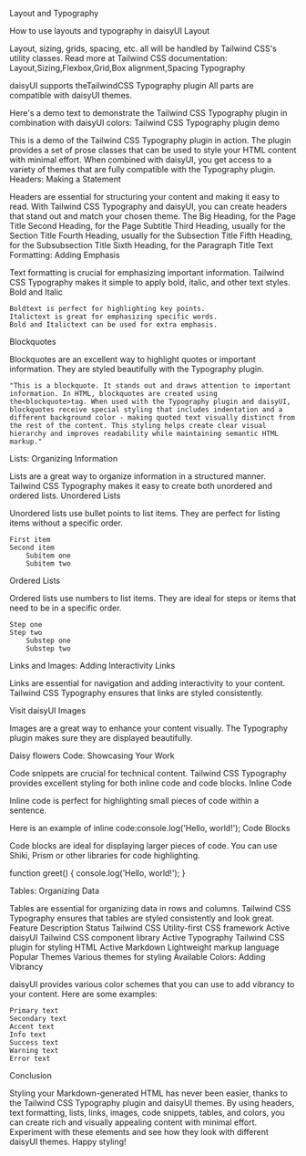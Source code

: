 Layout and Typography

How to use layouts and typography in daisyUI
Layout

Layout, sizing, grids, spacing, etc. all will be handled by Tailwind CSS's utility classes.
Read more at Tailwind CSS documentation:
Layout,Sizing,Flexbox,Grid,Box alignment,Spacing
Typography

daisyUI supports theTailwindCSS Typography plugin
All parts are compatible with daisyUI themes.

Here's a demo text to demonstrate the Tailwind CSS Typography plugin in combination with daisyUI colors:
Tailwind CSS Typography plugin demo

This is a demo of the Tailwind CSS Typography plugin in action. The plugin provides a set of prose classes that can be used to style your HTML content with minimal effort. When combined with daisyUI, you get access to a variety of themes that are fully compatible with the Typography plugin.
Headers: Making a Statement

Headers are essential for structuring your content and making it easy to read. With Tailwind CSS Typography and daisyUI, you can create headers that stand out and match your chosen theme.
The Big Heading, for the Page Title
Second Heading, for the Page Subtitle
Third Heading, usually for the Section Title
Fourth Heading, usually for the Subsection Title
Fifth Heading, for the Subsubsection Title
Sixth Heading, for the Paragraph Title
Text Formatting: Adding Emphasis

Text formatting is crucial for emphasizing important information. Tailwind CSS Typography makes it simple to apply bold, italic, and other text styles.
Bold and Italic

    Boldtext is perfect for highlighting key points.
    Italictext is great for emphasizing specific words.
    Bold and Italictext can be used for extra emphasis.

Blockquotes

Blockquotes are an excellent way to highlight quotes or important information. They are styled beautifully with the Typography plugin.

    "This is a blockquote. It stands out and draws attention to important information. In HTML, blockquotes are created using the<blockquote>tag. When used with the Typography plugin and daisyUI, blockquotes receive special styling that includes indentation and a different background color - making quoted text visually distinct from the rest of the content. This styling helps create clear visual hierarchy and improves readability while maintaining semantic HTML markup."

Lists: Organizing Information

Lists are a great way to organize information in a structured manner. Tailwind CSS Typography makes it easy to create both unordered and ordered lists.
Unordered Lists

Unordered lists use bullet points to list items. They are perfect for listing items without a specific order.

    First item
    Second item
        Subitem one
        Subitem two

Ordered Lists

Ordered lists use numbers to list items. They are ideal for steps or items that need to be in a specific order.

    Step one
    Step two
        Substep one
        Substep two

Links and Images: Adding Interactivity
Links

Links are essential for navigation and adding interactivity to your content. Tailwind CSS Typography ensures that links are styled consistently.

Visit daisyUI
Images

Images are a great way to enhance your content visually. The Typography plugin makes sure they are displayed beautifully.

Daisy flowers
Code: Showcasing Your Work

Code snippets are crucial for technical content. Tailwind CSS Typography provides excellent styling for both inline code and code blocks.
Inline Code

Inline code is perfect for highlighting small pieces of code within a sentence.

Here is an example of inline code:console.log('Hello, world!');
Code Blocks

Code blocks are ideal for displaying larger pieces of code. You can use Shiki, Prism or other libraries for code highlighting.

function greet() {
  console.log('Hello, world!');
}

Tables: Organizing Data

Tables are essential for organizing data in rows and columns. Tailwind CSS Typography ensures that tables are styled consistently and look great.
Feature	Description	Status
Tailwind CSS	Utility-first CSS framework	Active
daisyUI	Tailwind CSS component library	Active
Typography	Tailwind CSS plugin for styling HTML	Active
Markdown	Lightweight markup language	Popular
Themes	Various themes for styling	Available
Colors: Adding Vibrancy

daisyUI provides various color schemes that you can use to add vibrancy to your content. Here are some examples:

    Primary text
    Secondary text
    Accent text
    Info text
    Success text
    Warning text
    Error text

Conclusion

Styling your Markdown-generated HTML has never been easier, thanks to the Tailwind CSS Typography plugin and daisyUI themes. By using headers, text formatting, lists, links, images, code snippets, tables, and colors, you can create rich and visually appealing content with minimal effort. Experiment with these elements and see how they look with different daisyUI themes. Happy styling!
